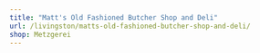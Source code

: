 ```yaml
---
title: "Matt's Old Fashioned Butcher Shop and Deli"
url: /livingston/matts-old-fashioned-butcher-shop-and-deli/
shop: Metzgerei
---
```

